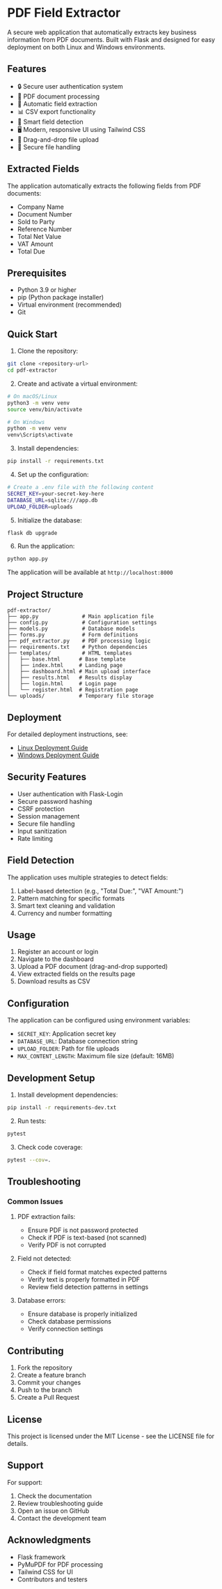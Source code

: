 # PDF Field Extractor

A secure web application that automatically extracts key business information from PDF documents. Built with Flask and designed for easy deployment on both Linux and Windows environments.

## Features

- 🔒 Secure user authentication system
- 📄 PDF document processing
- 🤖 Automatic field extraction
- 📊 CSV export functionality
- 🎯 Smart field detection
- 🖥️ Modern, responsive UI using Tailwind CSS
- 📱 Drag-and-drop file upload
- 💾 Secure file handling

## Extracted Fields

The application automatically extracts the following fields from PDF documents:
- Company Name
- Document Number
- Sold to Party
- Reference Number
- Total Net Value
- VAT Amount
- Total Due

## Prerequisites

- Python 3.9 or higher
- pip (Python package installer)
- Virtual environment (recommended)
- Git

## Quick Start

1. Clone the repository:
```bash
git clone <repository-url>
cd pdf-extractor
```

2. Create and activate a virtual environment:
```bash
# On macOS/Linux
python3 -m venv venv
source venv/bin/activate

# On Windows
python -m venv venv
venv\Scripts\activate
```

3. Install dependencies:
```bash
pip install -r requirements.txt
```

4. Set up the configuration:
```bash
# Create a .env file with the following content
SECRET_KEY=your-secret-key-here
DATABASE_URL=sqlite:///app.db
UPLOAD_FOLDER=uploads
```

5. Initialize the database:
```bash
flask db upgrade
```

6. Run the application:
```bash
python app.py
```

The application will be available at `http://localhost:8000`

## Project Structure

```
pdf-extractor/
├── app.py              # Main application file
├── config.py           # Configuration settings
├── models.py           # Database models
├── forms.py            # Form definitions
├── pdf_extractor.py    # PDF processing logic
├── requirements.txt    # Python dependencies
├── templates/          # HTML templates
│   ├── base.html      # Base template
│   ├── index.html     # Landing page
│   ├── dashboard.html # Main upload interface
│   ├── results.html   # Results display
│   ├── login.html     # Login page
│   └── register.html  # Registration page
└── uploads/           # Temporary file storage
```

## Deployment

For detailed deployment instructions, see:
- [Linux Deployment Guide](LINUX_DEPLOYMENT.md)
- [Windows Deployment Guide](WINDOWS_DEPLOYMENT.md)

## Security Features

- User authentication with Flask-Login
- Secure password hashing
- CSRF protection
- Session management
- Secure file handling
- Input sanitization
- Rate limiting

## Field Detection

The application uses multiple strategies to detect fields:
1. Label-based detection (e.g., "Total Due:", "VAT Amount:")
2. Pattern matching for specific formats
3. Smart text cleaning and validation
4. Currency and number formatting

## Usage

1. Register an account or login
2. Navigate to the dashboard
3. Upload a PDF document (drag-and-drop supported)
4. View extracted fields on the results page
5. Download results as CSV

## Configuration

The application can be configured using environment variables:
- `SECRET_KEY`: Application secret key
- `DATABASE_URL`: Database connection string
- `UPLOAD_FOLDER`: Path for file uploads
- `MAX_CONTENT_LENGTH`: Maximum file size (default: 16MB)

## Development Setup

1. Install development dependencies:
```bash
pip install -r requirements-dev.txt
```

2. Run tests:
```bash
pytest
```

3. Check code coverage:
```bash
pytest --cov=.
```

## Troubleshooting

### Common Issues

1. PDF extraction fails:
   - Ensure PDF is not password protected
   - Check if PDF is text-based (not scanned)
   - Verify PDF is not corrupted

2. Field not detected:
   - Check if field format matches expected patterns
   - Verify text is properly formatted in PDF
   - Review field detection patterns in settings

3. Database errors:
   - Ensure database is properly initialized
   - Check database permissions
   - Verify connection settings

## Contributing

1. Fork the repository
2. Create a feature branch
3. Commit your changes
4. Push to the branch
5. Create a Pull Request

## License

This project is licensed under the MIT License - see the LICENSE file for details.

## Support

For support:
1. Check the documentation
2. Review troubleshooting guide
3. Open an issue on GitHub
4. Contact the development team

## Acknowledgments

- Flask framework
- PyMuPDF for PDF processing
- Tailwind CSS for UI
- Contributors and testers

